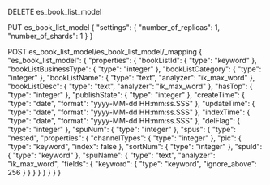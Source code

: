 

DELETE es_book_list_model

PUT es_book_list_model
{
"settings": {
"number_of_replicas": 1,
"number_of_shards": 1
}
}

POST es_book_list_model/es_book_list_model/_mapping
{
"es_book_list_model": {
"properties": {
"bookListId": {
"type": "keyword"
},
"bookListBusinessType": {
"type": "integer"
},
"bookListCategory": {
"type": "integer"
},
"bookListName": {
"type": "text",
"analyzer": "ik_max_word"
},
"bookListDesc": {
"type": "text",
"analyzer": "ik_max_word"
},
"hasTop": {
"type": "integer"
},
"publishState": {
"type": "integer"
},
"createTime": {
"type": "date",
"format": "yyyy-MM-dd HH:mm:ss.SSS"
},
"updateTime": {
"type": "date",
"format": "yyyy-MM-dd HH:mm:ss.SSS"
},
"indexTime": {
"type": "date",
"format": "yyyy-MM-dd HH:mm:ss.SSS"
},
"delFlag": {
"type": "integer"
},
"spuNum": {
"type": "integer"
},
"spus": {
"type": "nested",
"properties": {
"channelTypes": {
"type": "integer"
},
"pic": {
"type": "keyword",
"index": false
},
"sortNum": {
"type": "integer"
},
"spuId": {
"type": "keyword"
},
"spuName": {
"type": "text",
"analyzer": "ik_max_word",
"fields": {
"keyword": {
"type": "keyword",
"ignore_above": 256
}
}
}
}
}
}
}
}